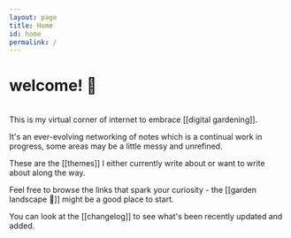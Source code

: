 ```yaml
---
layout: page
title: Home
id: home
permalink: /
---
```


# welcome! 👋

<br>
This is my virtual corner of internet to embrace [[digital gardening]]. 

It's an ever-evolving networking of notes which is a continual work in progress, some areas may be a little messy and unrefined. 

These are the [[themes]] I either currently write about or want to write about along the way. 

Feel free to browse the links that spark your curiosity - the [[garden landscape 🌳]] might be a good place to start. 

You can look at the [[changelog]] to see what's been recently updated and added.

<style>
  .wrapper {
    max-width: 46em;
  }
</style>
